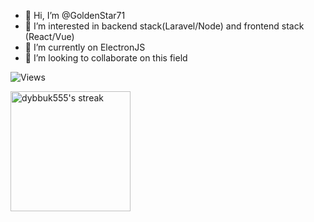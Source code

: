 - 👋 Hi, I’m @GoldenStar71
- 👀 I’m interested in backend stack(Laravel/Node) and frontend stack (React/Vue)
- 🌱 I’m currently on ElectronJS
- 💞️ I’m looking to collaborate on this field


![Views](https://komarev.com/ghpvc/?username=GoldenStar71&label=Views&color=green&style=flat)

<a href="https://github.com/dybbuk555">
  <img title="🔥 Get streak stats for your profile at git.io/streak-stats" alt="dybbuk555's streak" src="https://github-readme-streak-stats.herokuapp.com/?user=dybbuk555&theme=monokai-metallian&hide_border=true" height="192px"/>
</a>

<!---
GoldenStar71/GoldenStar71 is a ✨ special ✨ repository because its `README.md` (this file) appears on your GitHub profile.
You can click the Preview link to take a look at your changes.
--->
